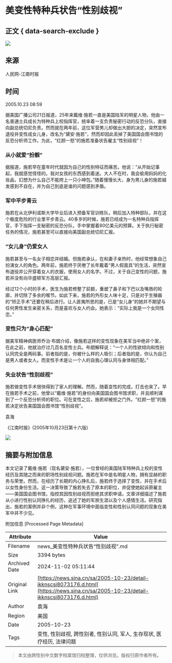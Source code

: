 # 美变性特种兵状告“性别歧视”

## 正文 { data-search-exclude }


![](//n.sinaimg.cn/default/622af858/20181010/default_avatar.jpg)

## 来源
人民网-江南时报

## 时间
2005.10.23 08:59

据美国广播公司21日报道，25年来戴维·施若一直是美国陆军的明星人物，他由一名普通士兵成长为特种兵上校指挥官，统率着一支负责秘密行动的反恐分队，直接向副总统切尼负责。然而就在两年前，这位军营男儿却做出大胆的决定，突然宣布退役并变性成女儿身，改名为“黛安·施若”，然而却因此丢掉了美国国会图书馆的反恐分析师工作。为此，“红颜一怒”的施若准备状告雇主“性别歧视”！

### 从小就爱“扮靓”

据报道，施若早在童年时代就因为自己的性别特征而痛苦。他说：“从开始记事起，我就感觉怪怪的。我对女孩的东西感到着迷。大人不在时，我会偷用妈妈的化妆品，幻想为什么自己不能挎上一只小坤包。”随着慢慢长大，身为男儿身的施若越发感到不自在，并为自己到底是谁的问题感到矛盾。

### 军中平步青云

施若在从北伊利诺斯大学毕业后进入预备军官训练队，稍后加入特种部队，并在这个极度危险的行业里平步青云。40多岁的时候，施若已经成为一名特种兵指挥官，手下指挥一支秘密的反恐分队，手中掌握着80亿美元的预算。关于执行秘密任务的情况，施若甚至可以直接向美国副总统切尼汇报。

### “女儿身”仍爱女人

施若甚至与一名女子相恋并结婚。但施若承认，在和妻子亲热时，他经常想象自己扮演女人的角色。两年前，施若终于厌倦了长年戴着“男人假面具”的生活，突然宣布退役并公开穿着女人的衣服，使用女人的名字。不过，关于自己变性的问题，施若并没有向华盛顿军方高层汇报。

经过12个小时的手术，医生为施若修整了前额，重塑了鼻子和下巴以及嘴唇的轮廓，并切除了多余的喉节。如此下来，施若的外形女人味十足，只是对于生殖器的“矫正手术”还要在稍后进行。让人匪夷所思的是，已是“女儿身”的她并不期望与任何男性发生亲密关系，而是喜欢与女人约会。她表示：“实际上我是一个女同性恋。”

### 变性只为“身心匹配”

据美军精神病医师乔治·布朗介绍，像施若这样的变性现象在美军当中绝非个案，在此之前，他就治疗过几百名变性士兵。布朗解释说：“一个人的性欲倾向和性别认同完全是两码事。前者指的是，你被什么样的人吸引；后者指的是，你认为自己是男人或者女人。而变性手术是让一个人的自我心理认同与身体相匹配。”

### 失业状告“性别歧视”

施若做变性手术很快得到了家人的理解。然而，随着变性的完成，打击也来了。早在施若手术之前，他曾以“戴维·施若”的身份向美国国会图书馆求职，并且顺利谋到了一个反恐分析师的职位。可在变性之后，施若却被拒之门外。“红颜一怒”的施若决定状告美国国会图书馆“性别歧视”。

袁海

《江南时报》(2005年10月23日第十六版)

![](//n.sinaimg.cn/default/2fb77759/20151125/320X320.png)

## 摘要与附加信息

<!-- tcd_abstract -->
本文记录了戴维·施若（现名黛安·施若），一位曾经的美国陆军特种兵上校的变性经历及其随之而来的职场性别歧视问题。施若在军中是名明星人物，拥有显赫的职务与荣誉。然而，在经历了长期的内心挣扎后，施若终于选择了变性，并在手术后以女性身份生活。这一决策导致了施若失去了原本的职位，并促使她起诉原雇主——美国国会图书馆，指控其因性别歧视而拒绝其求职申请。文章详细描述了施若从小进行性别认同挣扎的经历，追述了她的军旅生涯以及个人感情生活。研究指出，施若的案例并非个例，这种在军事环境中面临变性和性别认同问题的现象在美军中并不少见。
<!-- tcd_abstract_end -->

附加信息 [Processed Page Metadata]

| Attribute       | Value                                  |
|-----------------|----------------------------------------|
| Filename        | news_美变性特种兵状告“性别歧视”.md                             |
| Size            | 3394 bytes                           |
| Archived Date   | 2024-11-02 05:11:44                             |
| Original Link   | [https://news.sina.cn/sa/2005-10-23/detail-ikknscsi8073176.d.html](https://news.sina.cn/sa/2005-10-23/detail-ikknscsi8073176.d.html)                       |
| Author          | 袁海                               |
| Region          | 美国                               |
| Date            | 2005-10-23                                 |
| Tags            | 变性, 性别歧视, 跨性别者, 性别认同, 军人, 生存现状, 医疗经历, 法律问题                                 |
>
> 本文由跨性别中文数字档案馆归档整理，仅供浏览。版权归原作者所有。
>